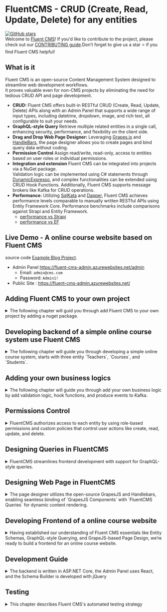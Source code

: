 # FluentCMS - CRUD (Create, Read, Update, Delete) for any entities
[![GitHub stars](https://img.shields.io/github/stars/fluent-cms/fluent-cms.svg?style=social&label=Star)](https://github.com/fluent-cms/fluent-cms/stargazers)  
Welcome to [Fluent CMS](https://github.com/fluent-cms/fluent-cms)! 
If you'd like to contribute to the project, please check out our [CONTRIBUTING guide](https://github.com/fluent-cms/fluent-cms/blob/main/CONTRIBUTING.md).Don’t forget to give us a star  ⭐ if you find Fluent CMS helpful!  
## What is it
Fluent CMS is an open-source Content Management System designed to streamline web development workflows.  
It proves valuable even for non-CMS projects by eliminating the need for tedious CRUD API and page development.  
- **CRUD:** Fluent CMS offers built-in RESTful CRUD (Create, Read, Update, Delete) APIs along with an Admin Panel that supports a wide range of input types, including datetime, dropdown, image, and rich text, all configurable to suit your needs.  
- **GraphQL-style Query** Retrieve multiple related entities in a single call, enhancing security, performance, and flexibility on the client side.  
- **Drag and Drop Web Page Designer:** Leveraging [Grapes.js](https://grapesjs.com/) and [HandleBars](https://handlebarsjs.com/), the page designer allows you to create pages and bind query data without coding.  
- **Permission Control** Assign read/write, read-only, access to entities based on user roles or individual permissions.  
- **Integration and extension** Fluent CMS can be integrated into projects via a NuGet package.  
  Validation logic can be implemented using C# statements through [DynamicExpresso](https://github.com/dynamicexpresso/DynamicExpresso),
  and complex functionalities can be extended using CRUD Hook Functions.
  Additionally, Fluent CMS supports message brokers like Kafka for CRUD operations.  
- **Performance:** Utilizing [SqlKata](https://sqlkata.com/) and [Dapper](https://www.learndapper.com/), Fluent CMS achieves performance levels comparable to manually written RESTful APIs using Entity Framework Core. Performance benchmarks include comparisons against Strapi and Entity Framework.  
    - [performance vs Strapi](https://github.com/fluent-cms/fluent-cms/blob/main/doc%2Fpeformance-tests%2Fperformance-test-fluent-cms-vs-strapi.md)  
    - [performance vs EF](https://github.com/fluent-cms/fluent-cms/blob/main/doc%2Fpeformance-tests%2Fperformance-test-fluent-cms-vs-entity-framework.md)  
## Live Demo - A online course website based on Fluent CMS
source code [Example Blog Project](https://github.com/fluent-cms/fluent-cms/tree/main/examples/WebApiExamples).  
- Admin Panel https://fluent-cms-admin.azurewebsites.net/admin  
    - Email: `admin@cms.com`  
    - Password: `Admin1!`  
- Public Site : https://fluent-cms-admin.azurewebsites.net/  

## Adding Fluent CMS to your own project
<details>
<summary> 
The following chapter will guid you through add Fluent CMS to your own project by adding a nuget package. 
</summary>

1. Create your own Asp.net Core WebApplication.
2. Add FluentCMS package
   ```shell
   dotnet add package FluentCMS
   ```
3. Modify Program.cs, add the following line before builder.Build(), the input parameter is the connection string of database.
   ```
   builder.AddSqliteCms("Data Source=cms.db");
   var app = builder.Build();
   ```
   Currently FluentCMS support `AddSqliteCms`, `AddSqlServerCms`, `AddPostgresCMS`.

4. Add the following line After builder.Build()
   ```
   await app.UseCmsAsync();
   ```
   this function bootstrap router, initialize Fluent CMS schema table

When the web server is up and running,  you can access Admin Panel by url `/admin`, you can access Schema builder by url `/schema`.
The example project can be found at [Example Project](https://github.com/fluent-cms/fluent-cms/tree/main/examples/WebApiExamples).
</details>

## Developing backend of a simple online course system use Fluent CMS
<details> 
<summary> 
The following chapter will guide you through developing a simple online course system, starts with three entity `Teachers`, `Courses`, and `Students`. 
</summary>

### Database Schema
#### 1. **Teachers Table**
This table stores information about the teachers.

| Column Name   | Data Type  | Description                 |
|---------------|------------|-----------------------------|
| `Id`          | `INT`      | Primary Key, unique ID for each teacher. |
| `FirstName`   | `VARCHAR`  | Teacher's first name.        |
| `LastName`    | `VARCHAR`  | Teacher's last name.         |
| `Email`       | `VARCHAR`  | Teacher's email address.     |
| `PhoneNumber` | `VARCHAR`  | Teacher's contact number.    |

#### 2. **Courses Table**
This table stores information about the courses.

| Column Name   | Data Type  | Description                   |
|---------------|------------|-------------------------------|
| `Id`          | `INT`      | Primary Key, unique ID for each course. |
| `CourseName`  | `VARCHAR`  | Name of the course.            |
| `Description` | `TEXT`     | Brief description of the course. |
| `TeacherId`   | `INT`      | Foreign Key, references `TeacherId` in the `Teachers` table. |

#### 3. **Students Table**
This table stores information about the students.

| Column Name      | Data Type  | Description                   |
|------------------|------------|-------------------------------|
| `Id`             | `INT`      | Primary Key, unique ID for each student. |
| `FirstName`      | `VARCHAR`  | Student's first name.         |
| `LastName`       | `VARCHAR`  | Student's last name.          |
| `Email`          | `VARCHAR`  | Student's email address.      |
| `EnrollmentDate` | `DATE`     | Date when the student enrolled. |

#### 4. **Enrollments Table (Junction Table)**
This table manages the many-to-many relationship between `Students` and `Courses`, since a student can enroll in multiple courses, and a course can have multiple students.

| Column Name   | Data Type  | Description                           |
|---------------|------------|---------------------------------------|
| `EnrollmentId`| `INT`      | Primary Key, unique ID for each enrollment. |
| `StudentId`   | `INT`      | Foreign Key, references `StudentId` in the `Students` table. |
| `CourseId`    | `INT`      | Foreign Key, references `CourseId` in the `Courses` table. |

#### Relationships:
- **Teachers to Courses**: One-to-Many (A teacher can teach multiple courses, but a course is taught by only one teacher).
- **Students to Courses**: Many-to-Many (A student can enroll in multiple courses, and each course can have multiple students).
### Build Schema use Fluent CMS Schema builder
After starting your ASP.NET Core application, you will find a menu item labeled "Schema Builder" on the application's home page.

In the Schema Builder, you can add entities such as "Teacher" and "Student."

When adding the "Course" entity, start by adding basic attributes like "Name" and "Description." You can then define relationships by adding attributes as follows:

1. **Teacher Attribute:**  
   Configure it with the following settings:
   ```json
   {
      "DataType": "Int",
      "Field": "teacher",
      "Header": "Teacher",
      "InList": true,
      "InDetail": true,
      "IsDefault": false,
      "Type": "lookup",
      "Options": "teacher"
   }
   ```

2. **Students Attribute:**  
   Configure it with these settings:
   ```json
   {
      "DataType": "Na",
      "Field": "students",
      "Header": "Students",
      "InList": false,
      "InDetail": true,
      "IsDefault": false,
      "Type": "crosstable",
      "Options": "student"
   }
   ```

With these configurations, your minimal viable product is ready to use.
</details>

## Adding your own business logics 
<details>
  <summary> The following chapter will guide you through add your own business logic by add validation logic, hook functions, and produce events to Kafka. </summary>

### Add validation logic using simple c# express

#### Simple C# logic
You can add simple c# expression to  `Validation Rule` of attributes, the expression is supported by [Dynamic Expresso](https://github.com/dynamicexpresso/DynamicExpresso).  
For example, you can add simple expression like `name != null`.  
You can also add `Validation Error Message`, the end user can see this message if validate fail.

#### Regular Expression Support
`Dynamic Expresso` supports regex, for example you can write Validation Rule `Regex.IsMatch(email, "^[a-zA-Z0-9_.+-]+@[a-zA-Z0-9-]+\\.[a-zA-Z0-9-.]+$")`.   
Because `Dyamic Expresso` doesn't support [Verbatim String](https://learn.microsoft.com/en-us/dotnet/csharp/language-reference/tokens/verbatim), you have to escape `\`.

### Extent functionality by add Hook functions
You need to add your own Business logic, for examples, you want to verify if the email and phone number of entity `teacher` is valid.
you can register a cook function before insert or update teacher
```
var registry = app.GetHookRegistry();
registry.EntityPreAdd.Register("teacher", args =>
{
    VerifyTeacher(args.RefRecord);
    return args;
});
registry.EntityPreUpdate.Register("teacher", args =>
{
    VerifyTeacher(args.RefRecord);
    return args;
});

```

### Produce Events to Event Broker(e.g.Kafka)
You can also choose produce events to Event Broker(e.g.Kafka), so Consumer Application function can implement business logic in a async manner.
The producing event functionality is implemented by adding hook functions behind the scene,  to enable this functionality, you need add two line of code,
`builder.AddKafkaMessageProducer("localhost:9092");` and `app.RegisterMessageProducerHook()`.

```
builder.AddSqliteCms("Data Source=cmsapp.db").PrintVersion();
builder.AddKafkaMessageProducer("localhost:9092");
var app = builder.Build();
await app.UseCmsAsync(false);
app.RegisterMessageProducerHook();
```
</details>

## Permissions Control
<details> <summary>FluentCMS authorizes access to each entity by using role-based permissions and custom policies that control user actions like create, read, update, and delete.</summary>

Fluent CMS' permission control module is decoupled from the Content Management module, allowing you to implement your own permission logic or forgo permission control entirely.
The built-in permission control in Fluent CMS offers four privilege types for each entity:
- **ReadWrite**: Full access to read and write.
- **RestrictedReadWrite**: Users can only modify records they have created.
- **Readonly**: View-only access.
- **RestrictedReadonly**: Users can only view records they have created.

Additionally, Fluent CMS supports custom roles, where a user's privileges are a combination of their individual entity privileges and the privileges assigned to their role.

To enable fluentCMS' build-in permission control feature, add the following line .
```
//add fluent cms' permission control service 
builder.Services.AddDbContext<AppDbContext>(options => options.UseSqlite(connectionString));
builder.AddCmsAuth<IdentityUser, IdentityRole, AppDbContext>();
```
And add the follow line after app was built if you want to add  a default user.
```
InvalidParamExceptionFactory.CheckResult(await app.EnsureCmsUser("sadmin@cms.com", "Admin1!", [Roles.Sa]));
```
Behind the scene, fluentCMS leverage the hook mechanism.
</details>


## **Designing Queries in FluentCMS**
<details> <summary> FluentCMS streamlines frontend development with support for GraphQL-style queries. </summary>

### Requirements

#### 1. Retrieve all related data with one API call
As shown in the screenshot below, we aim to design a course detail page. In addition to displaying basic course information, 
the page should also show related entity data, such as:
- Teacher's bio and skills
- Course-related materials, such as videos   
![Course](https://raw.githubusercontent.com/fluent-cms/fluent-cms/doc/doc/screenshots/page-course.png)
#### 2. Filter data by related entity
In the example below, when displaying a skill, we want to show which teachers have that skill and the courses they teach. 
The tables involved include `courses`, `teachers`, `teacher-skill` (the cross referencing table), and `skills`.
![Related](https://raw.githubusercontent.com/fluent-cms/fluent-cms/doc/doc/screenshots/page-related.png)

### Query Settings
To create or edit a query, navigate to `Schema Builder` > `Queries`.  
![Query](https://raw.githubusercontent.com/fluent-cms/fluent-cms/doc/doc/screenshots/query-setting.png)

### Query Structure
To understand the structure of a FluentCMS query, consider the SQL generated by FluentCMS below, with `course` as the primary entity:

- `teacher` is a lookup attribute of the course.
- `skills` is a cross-table attribute of teacher.


```
 SELECT DISTINCT "courses"."name", "courses"."id", "courses"."desc", "courses"."image", "courses"."summary", "courses"."level", "courses"."status", "courses"."teacher" 
   from "courses" 
      left join "teachers" as "teacher" on "courses"."teacher" = "teacher"."id"
      left join "skill_teacher" as "skills_skill_teacher" on "teacher"."id" = "teacher_skills_skill_teacher"."teacher_id"
      left join "skills" as "teacher_skills" on "teacher_skills_skill_teacher"."skill_id" = "teacher_skills"."id" 
 WHERE "courses"."deleted" = 0 AND "teacher"."deleted" = 0 AND "teacher_skills_skill_teacher"."deleted" = 0 AND "teacher_skills"."deleted" = 0 
  AND ("teacher_skills"."id" IN (1)) 
 ORDER BY "courses"."id" 
 DESC LIMIT 20
```

#### 1. Selection Set
The Selection Set specifies which columns to retrieve. You can include columns from the main entity as well as `lookup` and `crosstable` entities.
```graphql
{
    id,
    name,
    desc,
    image,
    level,
    status,
    teacher{
        firstname,
        lastname,
        image,
        bio,
        skills{
            name,
            years
        }
    },
    materials{
        name,
        image,
        link
    }
}
```

#### 2. From Entity
Each query is based on a main Entity,  setting the main entity's table name as `From` clause.
#### 3. Limit
The query's `Page Size` property sets to `Limit clause`.
#### 4. Sorts
Sorts define the `order by` clause. Sorting can be applied to the main entity or related entities, e.g., below settings corresponds to:

```
select * from course left join teachers 
  on course.teacher = teachers.id
  order by teacher.firstname asc, course.id desc
```

```json
{
  "sorts": [
    {
      "fieldName": "teacher.firstname",
      "order": "Asc"
    },
    {
      "fieldName": "id",
      "order": "Desc"
    }
  ]
}
```

#### 5. Filter
Filter settings define the `WHERE` clause to control which data is retrieved.
- **fieldName**: Specifies a column in either the main entity or a related entity.
- **operator**: `and` requires all constraints to match, while `or` matches any single constraint.
- **constraints**:
  - **match**: Defines how to match values, such as `in` or `startWith`.
  - **value**: Can be hardcoded within the query or passed as a query string parameter.   
  For example, `qs.course_id` pulls the ID from the query string parameter `course_id`, where the prefix `qs.` indicates that the value comes from the query string.  
  Example API call: `/api/queries/<query-name>/one?course_id=3`  
  SQL equivalent: `SELECT * FROM courses WHERE id = 3`  
- **omitFail**: If the query string does not contain a specific constraint value, this option omits the filter. In the example below, if `skill_id` and `material_id` are not provided, FluentCMS ignores these filters.

```json
{
  "filters": [
    {
      "fieldName": "id",
      "operator": "and",
      "omitFail": true,
      "constraints": [
        {
          "match": "in",
          "value": "qs.course_id"
        }
      ]
    },
    {
      "fieldName": "materials.id",
      "operator": "and",
      "omitFail": true,
      "constraints": [
        {
          "match": "in",
          "value": "qs.material_id"
        }
      ]
    },
    {
      "fieldName": "teacher.skills.id",
      "operator": "and",
      "omitFail": true,
      "constraints": [
        {
          "match": "in",
          "value": "qs.skill_id"
        }
      ]
    }
  ]
}
```

#### 6. Join
When sorting or filtering by related entities, FluentCMS joins the relevant tables. For example, with `course` as the main entity and a filter like `teacher.skills.id`, FluentCMS will join these tables:

```
FROM "courses"
LEFT JOIN "teachers" AS "teacher" ON "courses"."teacher" = "teacher"."id"
LEFT JOIN "skill_teacher" AS "skills_skill_teacher" ON "teacher"."id" = "teacher_skills_skill_teacher"."teacher_id"
LEFT JOIN "skills" AS "teacher_skills" ON "teacher_skills_skill_teacher"."skill_id" = "teacher_skills"."id"
```

### Query Endpoints

Each query has three corresponding endpoints:

- **List**: `/api/queries/<query-name>` retrieves a paginated list.
  - To view the next page: `/api/queries/<query-name>?last=***`
  - To view the previous page: `/api/queries/<query-name>?first=***`
`sorts` was applied when retrieving next page or previous page.
Example response:

```json
{
  "items": [],
  "first": "",
  "hasPrevious": false,
  "last": "eyJpZCI6M30",
  "hasNext": true
}
```

- **Single Record**: `/api/queries/<query-name>/one` returns the first record.
  - Example: `/api/queries/<query-name>/one?id=***`

- **Multiple Records**: `/api/queries/<query-name>/many` returns multiple records.
  - Example: `/api/queries/<query-name>/many?id=1&id=2&id=3`

If the number of IDs exceeds the page size, only the first set will be returned.

</details>


## Designing Web Page in FluentCMS

<details> <summary> The page designer utilizes the open-source GrapesJS and Handlebars, enabling seamless binding of `GrapesJS Components` with `FluentCMS Queries` for dynamic content rendering. </summary>

### Introduction to GrapesJS Panels
The GrapesJS Page Designer UI provides a toolbox with four main panels:  
![GrapesJS Toolbox](https://raw.githubusercontent.com/fluent-cms/fluent-cms/doc/doc/screenshots/grapes-toolbox.png)  
1. **Style Manager**: Lets users customize CSS properties of selected elements on the canvas. FluentCMS does not modify this panel.  
2. **Traits Panel**: Allows you to modify attributes of selected elements. FluentCMS adds custom traits to bind data to components here.  
3. **Layers Panel**: Displays a hierarchical view of page elements similar to the DOM structure. FluentCMS does not customize this panel, but it’s useful for locating FluentCMS blocks.  
4. **Blocks Panel**: Contains pre-made blocks or components for drag-and-drop functionality. FluentCMS adds its own customized blocks here.  

### Tailwind CSS Support
FluentCMS includes Tailwind CSS by default for page rendering, using the following styles:

```html
<link rel="stylesheet" href="https://unpkg.com/tailwindcss@1.4.6/dist/base.min.css">
<link rel="stylesheet" href="https://unpkg.com/tailwindcss@1.4.6/dist/components.min.css">
<link rel="stylesheet" href="https://unpkg.com/@tailwindcss/typography@0.1.2/dist/typography.min.css">
<link rel="stylesheet" href="https://unpkg.com/tailwindcss@1.4.6/dist/utilities.min.css">
```

### Page Types: Landing Page, Detail Page, and Home Page

#### **Landing Page**: A landing page is typically the first page a visitor sees.   
The URL format is `/page/<pagename>`.    
A landing page is typically composed of multiple `Multiple Records Components`, each with its own `Query`, making the page-level `Query` optional.

![Landing Page](https://raw.githubusercontent.com/fluent-cms/fluent-cms/doc/doc/screenshots/page-landing.png)

#### **Detail Page**: A detail page provides specific information about an item.  
The URL format is `/page/<pagename>/<router parameter>`, FluentCMS retrieves data by passing the router parameter to the `FluentCMS Query`. 

For the following settings  
- Page Name: `course/{id}`  
- Query: `courses`  
FluentCMS will call the query `https://fluent-cms-admin.azurewebsites.net/api/queries/courses/one?id=3` for URL `https://fluent-cms-admin.azurewebsites.net/pages/course/3`

![Course Detail Page](https://raw.githubusercontent.com/fluent-cms/fluent-cms/doc/doc/screenshots/page-course.png)

#### **Home Page**:
The homepage is a special landing page with the name `home`. Its URL is `/pages/home`. If no other route handles the path `/`, FluentCMS will render `/` as `/pages/home`.

### Data Binding: Singleton or Multiple Records

FluentCMS uses [Handlebars expression](https://github.com/Handlebars-Net/Handlebars.Net) for dynamic data binding.

#### Singleton
Singleton fields are enclosed within `{{ }}`.

![Singleton Field](https://raw.githubusercontent.com/fluent-cms/fluent-cms/doc/doc/screenshots/designer-single-field.png)

#### Multiple Records
`Handlebars` loops over arrays using the `each` block.

```handlebars
{{#each course}}
    <li>{{title}}</li>
{{/each}}
```

However, you won’t see the `{{#each}}` statement in the GrapesJS Page Designer. FluentCMS adds it automatically for any block under the `Multiple Records` category.

Steps to bind multiple records:  
1. Drag a block from the `Multiple Records` category.
    ![Multiple Record Blocks](https://raw.githubusercontent.com/fluent-cms/fluent-cms/doc/doc/screenshots/designer-multiple-record-block.png)
2. Hover over the GrapesJS components to find a block with the `Multiple-records` tag in the top-left corner, then click the `Traits` panel. You can also use the GrapesJS Layers Panel to locate the component.
    ![Multiple Record Select](https://raw.githubusercontent.com/fluent-cms/fluent-cms/doc/doc/screenshots/designer-multiple-record-select.png)  
3. In the `Traits` panel, you have the following options:
    - **Field**: Specify the field name for the Page-Level Query (e.g., for the FluentCMS Query below, you could set the field as `teacher.skills`).  
      ```json
      {
        "teacher": {
          "firstname": "",
          "skills": [
            {
              "name": "cooking fish",
              "years": 3
            }
          ]
        }
      }
      ```   
    - **Query**: The query to retrieve data.  
    - **Qs**: Query string parameters to pass (e.g., `?status=featured`, `?level=Advanced`).  
    - **Offset**: Number of records to skip.  
    - **Limit**: Number of records to retrieve.  
    - **Pagination** There are 3 Options: 
      - `Button`, content is divided into multiple pages, and navigation buttons (e.g., "Next," "Previous," or numbered buttons) are provided to allow users to move between the pages.
      - `Infinite Scroll` , Content automatically loads as the user scrolls down the page, providing a seamless browsing experience without manual page transitions. It's better to set only one component to `infinite scroll`, and put it to the bottom of the pages. 
      - `None`. Users see all the available content at once, without the need for additional actions.
   ![Multiple Record Trait](https://raw.githubusercontent.com/fluent-cms/fluent-cms/doc/doc/screenshots/designer-multiple-record-trait.png)

### Linking and Images

FluentCMS does not customize GrapesJS' Image and Link components, but locating where to input `Query Field` can be challenging. The steps below explain how to bind them.

- **Link**:
  Locate the link by hovering over the GrapesJS component or finding it in the `GrapesJS Layers Panel`. Then switch to the `Traits Panel` and input the detail page link, e.g., `/pages/course/{{id}}`. FluentCMS will render this as `<a href="/pages/course/3">...</a>`.

- **Image**:
  Double-click on the image component, input the image path, and select the image. For example, if the image field is `thumbnail_image_url`, input `/files/{{thumbnail_image_url}}`. FluentCMS will replace `{{thumbnail_image_url}}` with the actual field value.

  ![Designer Image](https://raw.githubusercontent.com/fluent-cms/fluent-cms/doc/doc/screenshots/designer-image.png)

### Customized Blocks
FluentCMS adds customized blocks to simplify web page design and data binding for `FluentCMS Queries`. These blocks use Tailwind CSS.

- **Multiple Records**: Components in this category contain subcomponents with a `Multiple-Records` trait.
- **Card**: Typically used in detail pages.
- **Header**: Represents a navigation bar or page header.
</details>


## Developing Frontend of a online course website
<details> 
<summary> 
Having established our understanding of Fluent CMS essentials like Entity Schemas, GraphQL-style Querying, and GrapeJS-based Page Design, we’re ready to build a frontend for an online course website.
</summary>

### Introduction of online course website
The online course website is designed to help users easily find courses tailored to their interests and goals. 

- **Home Page(`home`)**: This is the main entry point, providing `Featured Course`, `Advanced Course`, etc. Each course in these sections links to its Course Details page.

- **Latest Courses(`course`)**: A curated list of the newest courses. Each course in this section links to its Course Details page.

- **Course Details(`course/{course_id}`)**: This page provides a comprehensive view of a selected course. Users can navigate to the **Teacher Details** page to learn more about the instructor. 

- **Teacher Details(`teacher/{teacher_id}`)**: Here, users can explore the profile of the instructor, This page contains a `teacher's latest course section`, each course in the sections links back to **Course Details** 
---

```plaintext
             Home Page
                 |
                 |
       +-------------------+
       |                   |
       v                   v
 Latest Courses       Course Details 
       |                   |        
       |                   |       
       v                   v            
Course Details <-------> Teacher Details 

```
### Designing the Home Page
The home page's screenshot shows below.
![Page](https://raw.githubusercontent.com/fluent-cms/fluent-cms/doc/doc/screenshots/page-home-course.png)

In the page designer, we drag a component `Content-B`, set it's `multiple-records` component's data source to Query  `course`.  
The query might return data like
```json
[
  {
    "name": "Object-Oriented Programming(OOP)",
    "id": 20,
    "teacher":{
      "id": 3,
      "firstname": "jane"
    }
  }
]
```
We set link href of each course item to `/pages/course/{{id}}`. 
![Link](https://raw.githubusercontent.com/fluent-cms/fluent-cms/doc/doc/screenshots/designer-link.png)   
HandleBar rendering engine renders the link as  `/pages/course/20` by replacing `{{id}}` to `20`.

### Creating Course Detail Page
We name this page `course/{course_id}` to capture the path parameter course_id. 
For example, with the URL `/pages/course/20`, we obtain `{course_id: 20}`. This parameter is passed to the Query Service, which then filters data to match:

```json
{
  "fieldName": "id",
  "operator": "and",
  "omitFail": true,
  "constraints": [
    {
      "match": "in",
      "value": "qs.course_id"
    }
  ]
}
```
The query service produces a where clause as  `where id in (20)`.

### Link to Teacher Detail Page
We set the link of each teacher item as  `/pages/teacher/{{teacher.id}}`, allowing navigation from Course Details to Teacher Details:
For below example data, HandlerBar render the link as `/pages/teacher/3`.
```json
[
  {
    "name": "Object-Oriented Programming(OOP)",
    "id": 20,
    "teacher":{
      "id": 3,
      "firstname": "jane"
    }
  }
]
```
### Creating Teacher's Detail Page
![](https://raw.githubusercontent.com/fluent-cms/fluent-cms/doc/doc/screenshots/page-teacher.png)

Similarly, we name this page as `teacher/{teacher_id}` and set its data source Query to `teacher`. For the URL /pages/teacher/3, the query returns:
```json
{
  "id": 3,
  "firstname": "Jane",
  "lastname": "Debuggins",
  "image": "/2024-10/b44dcb4c.jpg",
  "bio": "<p><strong>Ms. Debuggins</strong> is a seasoned software developer with over a decade of experience in full-stack development and system architecture. </p>",
  "skills": [
    {
      "id": 1,
      "name": "C++",
      "years": 3,
      "teacher_id": 3
    }
  ]
}
```

To add a list of courses by the teacher, we set a `multiple-records` component with Query `course`. 
![](https://raw.githubusercontent.com/fluent-cms/fluent-cms/doc/doc/screenshots/designer-teacher.png)
When rendering the Teacher Page, PageService sends `{teacher_id: 3}` to Query `course`. 
The QueryService Apply below filter, resulting in  `WHERE teacher in (3)`.

``` json
    {
      "fieldName": "teacher",
      "operator": "and",
      "omitFail": true,
      "constraints": [
        {
          "match": "in",
          "value": "qs.teacher_id"
        }
      ]
    }
```
This design creates an interconnected online course site, ensuring users can explore course details, instructors.
</details>


## Development Guide
<details><summary>The backend is written in ASP.NET Core, the Admin Panel uses React, and the Schema Builder is developed with jQuery</summary>

### System Overviews
![System Overview](https://raw.githubusercontent.com/fluent-cms/fluent-cms/doc/doc/diagrams/overview.png)   
- [**Backend Server**](https://github.com/fluent-cms/fluent-cms/tree/main/server/FluentCMS)  
- [**Admin Panel UI**](https://github.com/fluent-cms/fluent-cms/tree/main/admin-panel)  
- [**Schema Builder**](https://github.com/fluent-cms/fluent-cms/tree/main/server/FluentCMS/wwwroot/schema-ui)  

### Backend Server
- **Tools**:  
    - **ASP.NET Core**  
    - **SqlKata**: [SqlKata](https://sqlkata.com/)  

![API Controller Service](https://raw.githubusercontent.com/fluent-cms/fluent-cms/doc/doc/diagrams/api-controller-service.png)

### Admin Panel UI
- **Tools**:
    - **React**
    - **PrimeReact**: [PrimeReact UI Library](https://primereact.org/)
    - **SWR**: [Data Fetching/State Management](https://swr.vercel.app/)

![Admin Panel Sequence](https://raw.githubusercontent.com/fluent-cms/fluent-cms/doc/doc/diagrams/admin-panel-sequence.png)

### Schema Builder UI
- **Tools**:
    - **jsoneditor**: [JSON Editor](https://github.com/json-editor/json-editor)

![Schema Builder Sequence](https://raw.githubusercontent.com/fluent-cms/fluent-cms/doc/doc/diagrams/schema-builder-sequence.png)
</details>


## Testing

<details><summary>This chapter describes Fluent CMS's automated testing strategy</summary>

Fluent CMS favors integration testing over unit testing because integration tests can catch more real-world issues. For example, when inserting a record into the database, multiple modules are involved:
- `EntitiesController`
- `EntitiesService`
- `Entity` (in the query builder)
- Query executors (e.g., `SqlLite`, `Postgres`, `SqlServer`)

Writing unit tests for each individual function and mocking its upstream and downstream services can be tedious. Instead, Fluent CMS focuses on checking the input and output of RESTful API endpoints in its integration tests.

However, certain cases, such as the Hook Registry or application bootstrap, are simpler to cover with unit tests.

### Unit Testing `/fluent-cms/server/FluentCMS.Test`
This project focuses on testing specific modules, such as:
- Hook Registry
- Application Bootstrap

### Integration Testing for FluentCMS.Blog `/fluent-cms/server/FluentCMS.Blog.Tests`
This project focuses on verifying the functionalities of the FluentCMS.Blog example project.

### New Feature Testing `/fluent-cms/server/FluentCMS.App.Tests`
This project is dedicated to testing experimental functionalities, like MongoDB and Kafka plugins.

</details>
